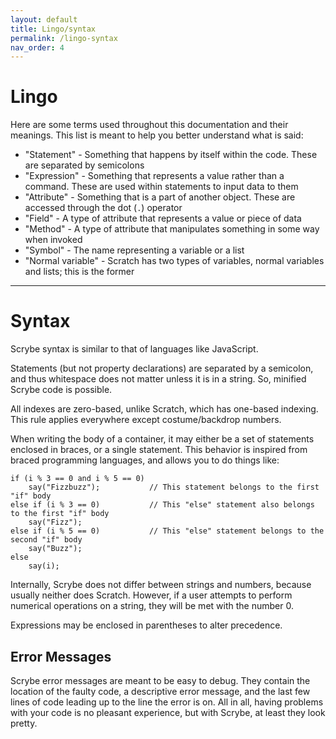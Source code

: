 ```yaml
---
layout: default
title: Lingo/syntax
permalink: /lingo-syntax
nav_order: 4
---
```


# Lingo

Here are some terms used throughout this documentation and their meanings. This list is meant to help you better understand what is said:
 - "Statement" - Something that happens by itself within the code. These are separated by semicolons
 - "Expression" - Something that represents a value rather than a command. These are used within statements to input data to them
 - "Attribute" - Something that is a part of another object. These are accessed through the dot (`.`) operator
 - "Field" - A type of attribute that represents a value or piece of data
 - "Method" - A type of attribute that manipulates something in some way when invoked
 - "Symbol" - The name representing a variable or a list
 - "Normal variable" - Scratch has two types of variables, normal variables and lists; this is the former

<hr>

# Syntax

Scrybe syntax is similar to that of languages like JavaScript.

Statements (but not property declarations) are separated by a semicolon, and thus whitespace does not matter unless it is in a string. So, minified Scrybe code is possible.

All indexes are zero-based, unlike Scratch, which has one-based indexing. This rule applies everywhere except costume/backdrop numbers.

When writing the body of a container, it may either be a set of statements enclosed in braces, or a single statement. This behavior is inspired from braced programming languages, and allows you to do things like:

```scrybe
if (i % 3 == 0 and i % 5 == 0)
    say("Fizzbuzz");           // This statement belongs to the first "if" body
else if (i % 3 == 0)           // This "else" statement also belongs to the first "if" body
    say("Fizz");
else if (i % 5 == 0)           // This "else" statement belongs to the second "if" body
    say("Buzz");
else
    say(i);
```

Internally, Scrybe does not differ between strings and numbers, because usually neither does Scratch. However, if a user attempts to perform numerical operations on a string, they will be met with the number 0.

Expressions may be enclosed in parentheses to alter precedence.

## Error Messages

Scrybe error messages are meant to be easy to debug. They contain the location of the faulty code, a descriptive error message, and the last few lines of code leading up to the line the error is on. All in all, having problems with your code is no pleasant experience, but with Scrybe, at least they look pretty.
